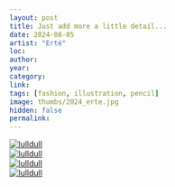 ```yaml
---
layout: post
title: Just add more a little detail...
date: 2024-08-05
artist: "Erté"
loc: 
author: 
year: 
category: 
link: 
tags: [fashion, illustration, pencil]
image: thumbs/2024_erte.jpg
hidden: false
permalink:
---
```




<div class="post_image">
	<a href="{{ site.baseurl }}/images/posts/2024_erte/001.jpg" target="_blank">
	<img src="{{ site.baseurl }}/images/posts/2024_erte/001.jpg" alt="lulldull"></a>
</div>

<div class="post_image">
	<a href="{{ site.baseurl }}/images/posts/2024_erte/002.jpg" target="_blank">
	<img src="{{ site.baseurl }}/images/posts/2024_erte/002.jpg" alt="lulldull"></a>
</div>

<div class="post_image">
	<a href="{{ site.baseurl }}/images/posts/2024_erte/003.jpg" target="_blank">
	<img src="{{ site.baseurl }}/images/posts/2024_erte/003.jpg" alt="lulldull"></a>
</div>

<div class="post_image">
	<a href="{{ site.baseurl }}/images/posts/2024_erte/004.jpg" target="_blank">
	<img src="{{ site.baseurl }}/images/posts/2024_erte/004.jpg" alt="lulldull"></a>
</div>

